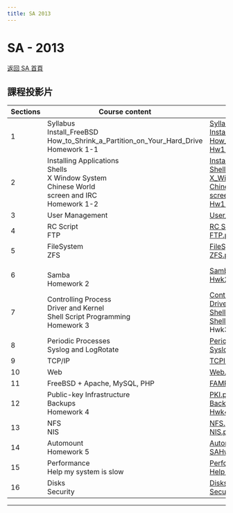 ```yaml
---
title: SA 2013
---
```


# SA - 2013

[返回 SA 首頁](/sa/)

## 課程投影片

| Sections | Course content | Files |
|---|---|---|
| 1 | Syllabus<br>Install_FreeBSD<br>How_to_Shrink_a_Partition_on_Your_Hard_Drive<br>Homework 1-1 | [Syllabus.pdf](/assets/sa/2013/01_Syllabus.pdf)<br>[Install FreeBSD.pdf](https://nasa.cs.nycu.edu.tw/sa/2013/slides/01_Install_FreeBSD.pdf)<br>[How_to_Shrink_a_Partition_on_Your_Hard_Drive.pdf](/assets/sa/2013/01_How_to_Shrink_a_Partition_on_Your_Hard_Drive.pdf)<br>[Hw1-1_req.pdf](/assets/sa/2013/Hw1-1_req.pdf) |
| 2 | Installing Applications<br>Shells<br>X Window System<br>Chinese World<br>screen and IRC<br>Homework 1-2 | [Installing_Applications.pdf](/assets/sa/2013/02_Installing_Applications.pdf)<br>[Shells.pdf](/assets/sa/2013/02_Shells.pdf)<br>[X_Window.pdf](/assets/sa/2013/02_X_Window.pdf)<br>[Chinese World.pdf](/assets/sa/2013/02_Chinese_World_2013.pdf)<br>[screen and IRC.pdf](/assets/sa/2013/02_screen_irssi_2013.pdf)<br>[Hw1-2.pdf](/assets/sa/2013/Hw1-2.pdf) |
| 3 | User Management | [User_Management.pdf](/assets/sa/2013/03_User_Management.pdf) |
| 4 | RC Script<br>FTP | [RC Script.pdf](/assets/sa/2013/04_RC_Script.pdf)<br>[FTP.pdf](/assets/sa/2013/04_FTP.pdf) |
| 5 | FileSystem<br>ZFS | [FileSystem.pdf](/assets/sa/2013/05_FileSystem.pdf)<br>[ZFS.pdf](/assets/sa/2013/05_ZFS.pdf) |
| 6 | <br>Samba<br>Homework 2 | [Samba.pdf](/assets/sa/2013/06_Samba.pdf)<br>[Hwk2.pdf](/assets/sa/2013/Hwk2.pdf) |
| 7 | Controlling Process<br>Driver and Kernel<br>Shell Script Programming<br>Homework 3 | [Controlling Process.pdf](/assets/sa/2013/07_Controlling_Process.pdf)<br>[Driver and Kernel.pdf](/assets/sa/2013/07_Driver_and_Kernel.pdf)<br>[ShellProgramming.pdf](/assets/sa/2013/07_ShellProgramming.pdf)<br>[ShellProgramming (additional).pdf](slides/07_Shell%20Programming%20(additional).pdf)<br>Hwk3.pdf |
| 8 | Periodic Processes<br>Syslog and LogRotate | [Periodic Processes.pdf](/assets/sa/2013/08_Periodic_Processes.pdf)<br>[Syslog and LogRotate.pdf](/assets/sa/2013/08_Syslog_and_LogRotate.pdf) |
| 9 | TCP/IP | [TCPIP.pdf](/assets/sa/2013/09_TCPIP.pdf) |
| 10 | Web | [Web.pdf](/assets/sa/2013/10_Web.pdf) |
| 11 | FreeBSD + Apache, MySQL, PHP | [FAMP.pdf](/assets/sa/2013/11_FAMP.pdf) |
| 12 | Public-key Infrastructure<br>Backups<br>Homework 4 | [PKI.pdf](/assets/sa/2013/12_PKI.pdf)<br>[Backups.pdf](/assets/sa/2013/12_Backups.pdf)<br>[Hwk4.pdf](/assets/sa/2013/Hwk4.pdf) |
| 13 | NFS<br>NIS | [NFS.pdf](/assets/sa/2013/13_NFS.pdf)<br>[NIS.pdf](/assets/sa/2013/13_NIS.pdf) |
| 14 | Automount<br>Homework 5 | [Automount.pdf](/assets/sa/2013/14_Automount.pdf)<br>[SAHwk5_Final.pdf](/assets/sa/2013/SAHwk5_Final.pdf) |
| 15 | Performance<br>Help my system is slow | [Performance.pdf](/assets/sa/2013/15_Performance.pdf)<br>[Help my system is slow.pdf](/assets/sa/2013/15_Help_my_system_is_slow.pdf) |
| 16 | Disks<br>Security | [Disks.pdf](/assets/sa/2013/16_Disks.pdf)<br>[Security.pdf](/assets/sa/2013/16_Security.pdf) |

---
